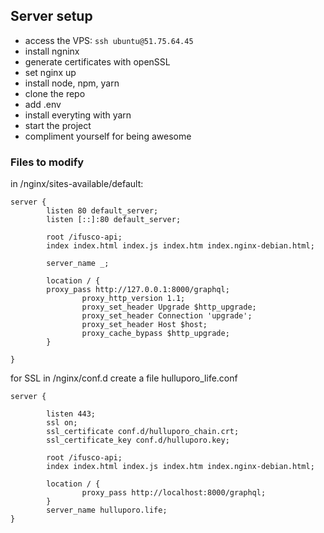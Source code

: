 ## Server setup
- access the VPS: ```ssh ubuntu@51.75.64.45 ```
- install ngninx
- generate certificates with openSSL
- set nginx up
- install node, npm, yarn 
- clone the repo
- add .env
- install everyting with yarn
- start the project
- compliment yourself for being awesome

### Files to modify
in /nginx/sites-available/default:  

```
server {
        listen 80 default_server;
        listen [::]:80 default_server;

        root /ifusco-api;
        index index.html index.js index.htm index.nginx-debian.html;

        server_name _;

        location / {
        proxy_pass http://127.0.0.1:8000/graphql;
                proxy_http_version 1.1;
                proxy_set_header Upgrade $http_upgrade;
                proxy_set_header Connection 'upgrade';
                proxy_set_header Host $host;
                proxy_cache_bypass $http_upgrade;
        }

}
```

for SSL in /nginx/conf.d create a file hulluporo_life.conf
```
server {

        listen 443;
        ssl on;
        ssl_certificate conf.d/hulluporo_chain.crt;
        ssl_certificate_key conf.d/hulluporo.key;

        root /ifusco-api;
        index index.html index.js index.htm index.nginx-debian.html;
        
        location / {
                proxy_pass http://localhost:8000/graphql;
        }
        server_name hulluporo.life;
}
```





